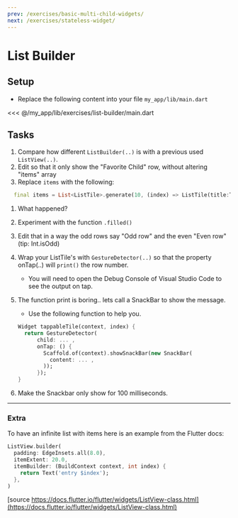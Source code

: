 ```yaml
---
prev: /exercises/basic-multi-child-widgets/
next: /exercises/stateless-widget/
---
```


# List Builder

## Setup

- Replace the following content into your file `my_app/lib/main.dart`

<<< @/my_app/lib/exercises/list-builder/main.dart
  
## Tasks

1. Compare how different `ListBuilder(..)` is with a previous used `ListView(..)`.
2. Edit so that it only show the "Favorite Child" row, without altering "items" array
3. Replace `items` with the following:

  ``` dart
    final items = List<ListTile>.generate(10, (index) => ListTile(title:Text("Row number $index")));
  ```

1. What happened?
2. Experiment with the function `.filled()`
3. Edit that in a way the odd rows say "Odd row" and the even "Even row"  (tip: Int.isOdd)
4. Wrap your ListTile's with `GestureDetector(..)` so that the property onTap(..) will `print()` the row number.
   - You will need to open the Debug Console of Visual Studio Code to see the output on tap.
5. The function print is boring.. lets call a SnackBar to show the message.
   - Use the following function to help you.

    ``` dart
    Widget tappableTile(context, index) {
      return GestureDetector(
          child: ... ,
          onTap: () {
            Scaffold.of(context).showSnackBar(new SnackBar(
              content: ... ,
            ));
          });
    }
    ```

6. Make the Snackbar only show for 100 milliseconds.

---

### Extra

To have an infinite list with items here is an example from the Flutter docs: 

``` dart
ListView.builder(
  padding: EdgeInsets.all(8.0),
  itemExtent: 20.0,
  itemBuilder: (BuildContext context, int index) {
    return Text('entry $index');
  },
)
```

[source https://docs.flutter.io/flutter/widgets/ListView-class.html](https://docs.flutter.io/flutter/widgets/ListView-class.html)